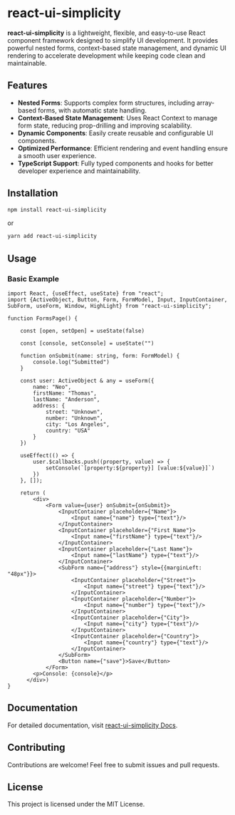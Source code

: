 # react-ui-simplicity

**react-ui-simplicity** is a lightweight, flexible, and easy-to-use React component framework designed to simplify UI development. It provides powerful nested forms, context-based state management, and dynamic UI rendering to accelerate development while keeping code clean and maintainable.

## Features

- **Nested Forms**: Supports complex form structures, including array-based forms, with automatic state handling.
- **Context-Based State Management**: Uses React Context to manage form state, reducing prop-drilling and improving scalability.
- **Dynamic Components**: Easily create reusable and configurable UI components.
- **Optimized Performance**: Efficient rendering and event handling ensure a smooth user experience.
- **TypeScript Support**: Fully typed components and hooks for better developer experience and maintainability.

## Installation

```sh
npm install react-ui-simplicity
```

or

```sh
yarn add react-ui-simplicity
```

## Usage

### Basic Example

```tsx
import React, {useEffect, useState} from "react";
import {ActiveObject, Button, Form, FormModel, Input, InputContainer, SubForm, useForm, Window, HighLight} from "react-ui-simplicity";

function FormsPage() {

    const [open, setOpen] = useState(false)

    const [console, setConsole] = useState("")

    function onSubmit(name: string, form: FormModel) {
        console.log("Submitted")
    }

    const user: ActiveObject & any = useForm({
        name: "Neo",
        firstName: "Thomas",
        lastName: "Anderson",
        address: {
            street: "Unknown",
            number: "Unknown",
            city: "Los Angeles",
            country: "USA"
        }
    })

    useEffect(() => {
        user.$callbacks.push((property, value) => {
            setConsole(`[property:${property}] [value:${value}]`)
        })
    }, []);

    return (
        <div>
            <Form value={user} onSubmit={onSubmit}>
                <InputContainer placeholder={"Name"}>
                    <Input name={"name"} type={"text"}/>
                </InputContainer>
                <InputContainer placeholder={"First Name"}>
                    <Input name={"firstName"} type={"text"}/>
                </InputContainer>
                <InputContainer placeholder={"Last Name"}>
                    <Input name={"lastName"} type={"text"}/>
                </InputContainer>
                <SubForm name={"address"} style={{marginLeft: "48px"}}>
                    <InputContainer placeholder={"Street"}>
                        <Input name={"street"} type={"text"}/>
                    </InputContainer>
                    <InputContainer placeholder={"Number"}>
                        <Input name={"number"} type={"text"}/>
                    </InputContainer>
                    <InputContainer placeholder={"City"}>
                        <Input name={"city"} type={"text"}/>
                    </InputContainer>
                    <InputContainer placeholder={"Country"}>
                        <Input name={"country"} type={"text"}/>
                    </InputContainer>
                </SubForm>
                <Button name={"save"}>Save</Button>
            </Form>
        <p>Console: {console}</p>
      </div>)
}
```

## Documentation
For detailed documentation, visit [react-ui-simplicity Docs](https://anjunar.github.io/react-ui-simplicity).

## Contributing
Contributions are welcome! Feel free to submit issues and pull requests.

## License
This project is licensed under the MIT License.

